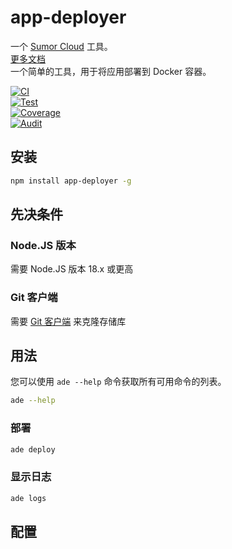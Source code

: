 # app-deployer

一个 [Sumor Cloud](https://sumor.cloud) 工具。  
[更多文档](https://sumor.cloud/app-deployer)  
一个简单的工具，用于将应用部署到 Docker 容器。

[![CI](https://github.com/sumor-cloud/app-deployer/actions/workflows/ci.yml/badge.svg)](https://github.com/sumor-cloud/app-deployer/actions/workflows/ci.yml)  
[![Test](https://github.com/sumor-cloud/app-deployer/actions/workflows/ut.yml/badge.svg)](https://github.com/sumor-cloud/app-deployer/actions/workflows/ut.yml)  
[![Coverage](https://github.com/sumor-cloud/app-deployer/actions/workflows/coverage.yml/badge.svg)](https://github.com/sumor-cloud/app-deployer/actions/workflows/coverage.yml)  
[![Audit](https://github.com/sumor-cloud/app-deployer/actions/workflows/audit.yml/badge.svg)](https://github.com/sumor-cloud/app-deployer/actions/workflows/audit.yml)

## 安装

```bash
npm install app-deployer -g
```

## 先决条件

### Node.JS 版本

需要 Node.JS 版本 18.x 或更高

### Git 客户端

需要 [Git 客户端](https://git-scm.com/) 来克隆存储库

## 用法

您可以使用 `ade --help` 命令获取所有可用命令的列表。

```bash
ade --help
```

### 部署

```bash
ade deploy
```

### 显示日志

```bash
ade logs
```

## 配置
